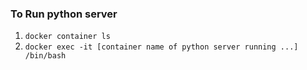 ### To Run python server
1. `docker container ls`
2. `docker exec -it [container name of python server running ...] /bin/bash`
